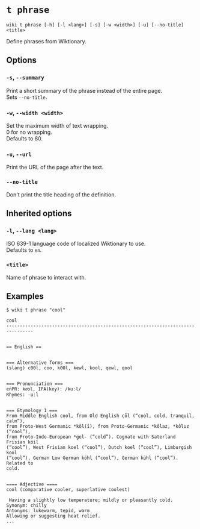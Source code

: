 # `t phrase`

```text
wiki t phrase [-h] [-l <lang>] [-s] [-w <width>] [-u] [--no-title] <title>
```

Define phrases from Wiktionary.

## Options

### **`-s`**, `--summary`

Print a short summary of the phrase instead of the entire page.  
Sets `--no-title`.

### **`-w`**, `--width <width>`

Set the maximum width of text wrapping.  
0 for no wrapping.  
Defaults to 80.

### **`-u`**, `--url`

Print the URL of the page after the text.

### **`--no-title`**

Don't print the title heading of the definition.

## Inherited options

### **`-l`**, `--lang <lang>`

ISO 639-1 language code of localized Wiktionary to use.  
Defaults to `en`.

### **`<title>`**

Name of phrase to interact with.

## Examples

```text
$ wiki t phrase "cool"

cool
--------------------------------------------------------------------------------


== English ==


=== Alternative forms ===
(slang) c00l, coo, k00l, kewl, kool, qewl, qool


=== Pronunciation ===
enPR: ko͞ol, IPA(key): /kuːl/
Rhymes: -uːl


=== Etymology 1 ===
From Middle English cool, from Old English cōl (“cool, cold, tranquil, calm”),
from Proto-West Germanic *kōl(ī), from Proto-Germanic *kōlaz, *kōluz (“cool”),
from Proto-Indo-European *gel- (“cold”). Cognate with Saterland Frisian köil
(“cool”), West Frisian koel (“cool”), Dutch koel (“cool”), Limburgish kool
(“cool”), German Low German köhl (“cool”), German kühl (“cool”). Related to
cold.


==== Adjective ====
cool (comparative cooler, superlative coolest)

 Having a slightly low temperature; mildly or pleasantly cold.
Synonym: chilly
Antonyms: lukewarm, tepid, warm
Allowing or suggesting heat relief.
...
```
